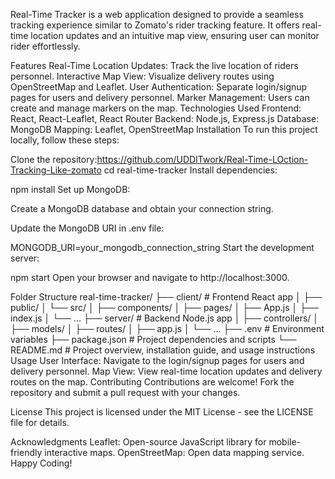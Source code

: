 Real-Time Tracker is a web application designed to provide a seamless tracking experience similar to Zomato's rider tracking feature. It offers real-time location updates and an intuitive map view, ensuring user can monitor rider effortlessly.

Features
Real-Time Location Updates: Track the live location of riders personnel.
Interactive Map View: Visualize delivery routes using OpenStreetMap and Leaflet.
User Authentication: Separate login/signup pages for users and delivery personnel.
Marker Management: Users can create and manage markers on the map.
Technologies Used
Frontend: React, React-Leaflet, React Router
Backend: Node.js, Express.js
Database: MongoDB
Mapping: Leaflet, OpenStreetMap
Installation
To run this project locally, follow these steps:

Clone the repository:https://github.com/UDDITwork/Real-Time-LOction-Tracking-Like-zomato
cd real-time-tracker
Install dependencies:

npm install
Set up MongoDB:

Create a MongoDB database and obtain your connection string.

Update the MongoDB URI in .env file:

MONGODB_URI=your_mongodb_connection_string
Start the development server:

npm start
Open your browser and navigate to http://localhost:3000.

Folder Structure
real-time-tracker/
├── client/         # Frontend React app
│   ├── public/
│   └── src/
│       ├── components/
│       ├── pages/
│       ├── App.js
│       ├── index.js
│       └── ...
├── server/         # Backend Node.js app
│   ├── controllers/
│   ├── models/
│   ├── routes/
│   ├── app.js
│   └── ...
├── .env            # Environment variables
├── package.json    # Project dependencies and scripts
└── README.md       # Project overview, installation guide, and usage instructions
Usage
User Interface: Navigate to the login/signup pages for users and delivery personnel.
Map View: View real-time location updates and delivery routes on the map.
Contributing
Contributions are welcome! Fork the repository and submit a pull request with your changes.

License
This project is licensed under the MIT License - see the LICENSE file for details.

Acknowledgments
Leaflet: Open-source JavaScript library for mobile-friendly interactive maps.
OpenStreetMap: Open data mapping service.
Happy Coding!
